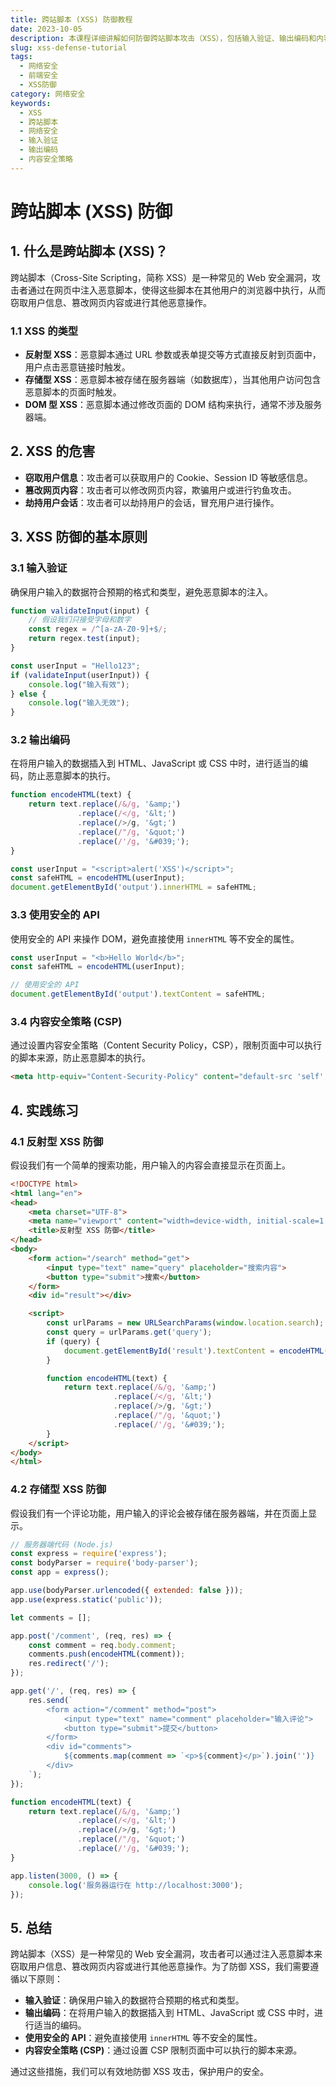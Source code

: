 ```yaml
---
title: 跨站脚本 (XSS) 防御教程
date: 2023-10-05
description: 本课程详细讲解如何防御跨站脚本攻击（XSS），包括输入验证、输出编码和内容安全策略等关键技术。
slug: xss-defense-tutorial
tags:
  - 网络安全
  - 前端安全
  - XSS防御
category: 网络安全
keywords:
  - XSS
  - 跨站脚本
  - 网络安全
  - 输入验证
  - 输出编码
  - 内容安全策略
---
```


# 跨站脚本 (XSS) 防御

## 1. 什么是跨站脚本 (XSS)？

跨站脚本（Cross-Site Scripting，简称 XSS）是一种常见的 Web 安全漏洞，攻击者通过在网页中注入恶意脚本，使得这些脚本在其他用户的浏览器中执行，从而窃取用户信息、篡改网页内容或进行其他恶意操作。

### 1.1 XSS 的类型

- **反射型 XSS**：恶意脚本通过 URL 参数或表单提交等方式直接反射到页面中，用户点击恶意链接时触发。
- **存储型 XSS**：恶意脚本被存储在服务器端（如数据库），当其他用户访问包含恶意脚本的页面时触发。
- **DOM 型 XSS**：恶意脚本通过修改页面的 DOM 结构来执行，通常不涉及服务器端。

## 2. XSS 的危害

- **窃取用户信息**：攻击者可以获取用户的 Cookie、Session ID 等敏感信息。
- **篡改网页内容**：攻击者可以修改网页内容，欺骗用户或进行钓鱼攻击。
- **劫持用户会话**：攻击者可以劫持用户的会话，冒充用户进行操作。

## 3. XSS 防御的基本原则

### 3.1 输入验证

确保用户输入的数据符合预期的格式和类型，避免恶意脚本的注入。

```javascript
function validateInput(input) {
    // 假设我们只接受字母和数字
    const regex = /^[a-zA-Z0-9]+$/;
    return regex.test(input);
}

const userInput = "Hello123";
if (validateInput(userInput)) {
    console.log("输入有效");
} else {
    console.log("输入无效");
}
```

### 3.2 输出编码

在将用户输入的数据插入到 HTML、JavaScript 或 CSS 中时，进行适当的编码，防止恶意脚本的执行。

```javascript
function encodeHTML(text) {
    return text.replace(/&/g, '&amp;')
               .replace(/</g, '&lt;')
               .replace(/>/g, '&gt;')
               .replace(/"/g, '&quot;')
               .replace(/'/g, '&#039;');
}

const userInput = "<script>alert('XSS')</script>";
const safeHTML = encodeHTML(userInput);
document.getElementById('output').innerHTML = safeHTML;
```

### 3.3 使用安全的 API

使用安全的 API 来操作 DOM，避免直接使用 `innerHTML` 等不安全的属性。

```javascript
const userInput = "<b>Hello World</b>";
const safeHTML = encodeHTML(userInput);

// 使用安全的 API
document.getElementById('output').textContent = safeHTML;
```

### 3.4 内容安全策略 (CSP)

通过设置内容安全策略（Content Security Policy，CSP），限制页面中可以执行的脚本来源，防止恶意脚本的执行。

```html
<meta http-equiv="Content-Security-Policy" content="default-src 'self'; script-src 'self'">
```

## 4. 实践练习

### 4.1 反射型 XSS 防御

假设我们有一个简单的搜索功能，用户输入的内容会直接显示在页面上。

```html
<!DOCTYPE html>
<html lang="en">
<head>
    <meta charset="UTF-8">
    <meta name="viewport" content="width=device-width, initial-scale=1.0">
    <title>反射型 XSS 防御</title>
</head>
<body>
    <form action="/search" method="get">
        <input type="text" name="query" placeholder="搜索内容">
        <button type="submit">搜索</button>
    </form>
    <div id="result"></div>

    <script>
        const urlParams = new URLSearchParams(window.location.search);
        const query = urlParams.get('query');
        if (query) {
            document.getElementById('result').textContent = encodeHTML(query);
        }

        function encodeHTML(text) {
            return text.replace(/&/g, '&amp;')
                       .replace(/</g, '&lt;')
                       .replace(/>/g, '&gt;')
                       .replace(/"/g, '&quot;')
                       .replace(/'/g, '&#039;');
        }
    </script>
</body>
</html>
```

### 4.2 存储型 XSS 防御

假设我们有一个评论功能，用户输入的评论会被存储在服务器端，并在页面上显示。

```javascript
// 服务器端代码 (Node.js)
const express = require('express');
const bodyParser = require('body-parser');
const app = express();

app.use(bodyParser.urlencoded({ extended: false }));
app.use(express.static('public'));

let comments = [];

app.post('/comment', (req, res) => {
    const comment = req.body.comment;
    comments.push(encodeHTML(comment));
    res.redirect('/');
});

app.get('/', (req, res) => {
    res.send(`
        <form action="/comment" method="post">
            <input type="text" name="comment" placeholder="输入评论">
            <button type="submit">提交</button>
        </form>
        <div id="comments">
            ${comments.map(comment => `<p>${comment}</p>`).join('')}
        </div>
    `);
});

function encodeHTML(text) {
    return text.replace(/&/g, '&amp;')
               .replace(/</g, '&lt;')
               .replace(/>/g, '&gt;')
               .replace(/"/g, '&quot;')
               .replace(/'/g, '&#039;');
}

app.listen(3000, () => {
    console.log('服务器运行在 http://localhost:3000');
});
```

## 5. 总结

跨站脚本（XSS）是一种常见的 Web 安全漏洞，攻击者可以通过注入恶意脚本来窃取用户信息、篡改网页内容或进行其他恶意操作。为了防御 XSS，我们需要遵循以下原则：

- **输入验证**：确保用户输入的数据符合预期的格式和类型。
- **输出编码**：在将用户输入的数据插入到 HTML、JavaScript 或 CSS 中时，进行适当的编码。
- **使用安全的 API**：避免直接使用 `innerHTML` 等不安全的属性。
- **内容安全策略 (CSP)**：通过设置 CSP 限制页面中可以执行的脚本来源。

通过这些措施，我们可以有效地防御 XSS 攻击，保护用户的安全。